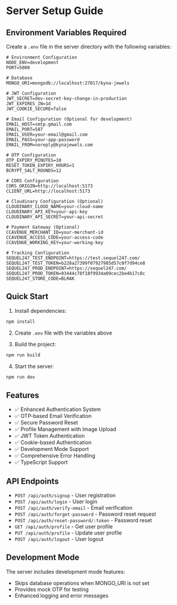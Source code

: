 # Server Setup Guide

## Environment Variables Required

Create a `.env` file in the server directory with the following variables:

```env
# Environment Configuration
NODE_ENV=development
PORT=5000

# Database
MONGO_URI=mongodb://localhost:27017/kyna-jewels

# JWT Configuration
JWT_SECRET=dev-secret-key-change-in-production
JWT_EXPIRES_IN=1d
JWT_COOKIE_SECURE=false

# Email Configuration (Optional for development)
EMAIL_HOST=smtp.gmail.com
EMAIL_PORT=587
EMAIL_USER=your-email@gmail.com
EMAIL_PASS=your-app-password
EMAIL_FROM=noreply@kynajewels.com

# OTP Configuration
OTP_EXPIRY_MINUTES=10
RESET_TOKEN_EXPIRY_HOURS=1
BCRYPT_SALT_ROUNDS=12

# CORS Configuration
CORS_ORIGIN=http://localhost:5173
CLIENT_URL=http://localhost:5173

# Cloudinary Configuration (Optional)
CLOUDINARY_CLOUD_NAME=your-cloud-name
CLOUDINARY_API_KEY=your-api-key
CLOUDINARY_API_SECRET=your-api-secret

# Payment Gateway (Optional)
CCAVENUE_MERCHANT_ID=your-merchant-id
CCAVENUE_ACCESS_CODE=your-access-code
CCAVENUE_WORKING_KEY=your-working-key

# Tracking Configuration
SEQUEL247_TEST_ENDPOINT=https://test.sequel247.com/
SEQUEL247_TEST_TOKEN=b228a27399f07927985d57c0f7d94ce8
SEQUEL247_PROD_ENDPOINT=https://sequel247.com/
SEQUEL247_PROD_TOKEN=93444c78f18f9934a09cec2be4b17c8c
SEQUEL247_STORE_CODE=BLRAK
```

## Quick Start

1. Install dependencies:
```bash
npm install
```

2. Create `.env` file with the variables above

3. Build the project:
```bash
npm run build
```

4. Start the server:
```bash
npm run dev
```

## Features

- ✅ Enhanced Authentication System
- ✅ OTP-based Email Verification
- ✅ Secure Password Reset
- ✅ Profile Management with Image Upload
- ✅ JWT Token Authentication
- ✅ Cookie-based Authentication
- ✅ Development Mode Support
- ✅ Comprehensive Error Handling
- ✅ TypeScript Support

## API Endpoints

- `POST /api/auth/signup` - User registration
- `POST /api/auth/login` - User login
- `POST /api/auth/verify-email` - Email verification
- `POST /api/auth/forgot-password` - Password reset request
- `POST /api/auth/reset-password/:token` - Password reset
- `GET /api/auth/profile` - Get user profile
- `PUT /api/auth/profile` - Update user profile
- `POST /api/auth/logout` - User logout

## Development Mode

The server includes development mode features:
- Skips database operations when MONGO_URI is not set
- Provides mock OTP for testing
- Enhanced logging and error messages
